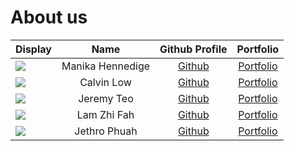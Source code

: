 # About us

Display | Name | Github Profile | Portfolio 
--------|:----:|:--------------:|:---------:
![](https://via.placeholder.com/100.png?text=Photo) | Manika Hennedige | [Github](https://github.com/ManikaHennedige) | [Portfolio](docs/team/johndoe.md)
![](https://via.placeholder.com/100.png?text=Photo) | Calvin Low | [Github](https://github.com/E0699194) | [Portfolio](docs/team/johndoe.md)
![](https://via.placeholder.com/100.png?text=Photo) | Jeremy Teo | [Github](https://github.com/averliz) | [Portfolio](docs/team/johndoe.md)
![](https://via.placeholder.com/100.png?text=Photo) | Lam Zhi Fah | [Github](https://github.com/lamzf1998) | [Portfolio](docs/team/johndoe.md)
![](https://via.placeholder.com/100.png?text=Photo) | Jethro Phuah | [Github](https://github.com/JethroPhuah) | [Portfolio](docs/team/johndoe.md)
